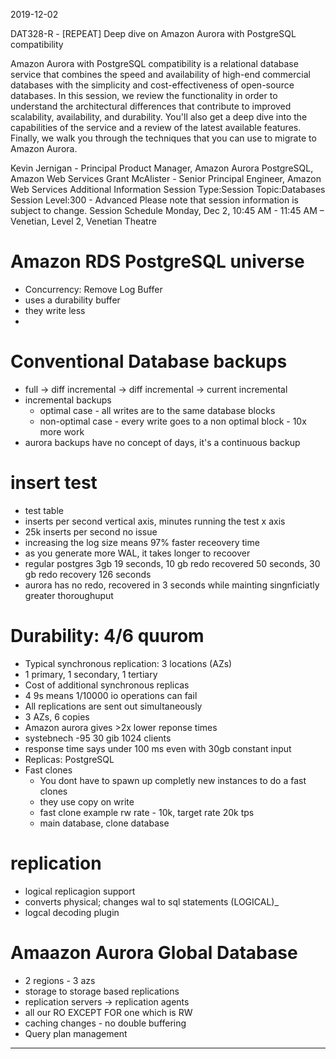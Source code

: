 2019-12-02

DAT328-R - [REPEAT] Deep dive on Amazon Aurora with PostgreSQL compatibility

Amazon Aurora with PostgreSQL compatibility is a relational database service that combines the speed and availability of high-end commercial databases with the simplicity and cost-effectiveness of open-source databases. In this session, we review the functionality in order to understand the architectural differences that contribute to improved scalability, availability, and durability. You'll also get a deep dive into the capabilities of the service and a review of the latest available features. Finally, we walk you through the techniques that you can use to migrate to Amazon Aurora.


Kevin Jernigan - Principal Product Manager, Amazon Aurora PostgreSQL, Amazon Web Services
Grant McAlister - Senior Principal Engineer, Amazon Web Services
Additional Information
Session Type:Session
Topic:Databases
Session Level:300 - Advanced
Please note that session information is subject to change.
Session Schedule
Monday, Dec 2, 10:45 AM - 11:45 AM
– Venetian, Level 2, Venetian Theatre

# Amazon RDS PostgreSQL universe

- Concurrency: Remove Log Buffer
- uses a durability buffer
- they write less
- 

# Conventional Database backups
- full -> diff incremental -> diff incremental -> current incremental 
- incremental backups
  - optimal case - all writes are to the same database blocks
  - non-optimal case - every write goes to a non optimal block - 10x more work
- aurora backups have no concept of days, it's a continuous backup 

# insert test
- test table
- inserts per second vertical axis, minutes running the test x axis
- 25k inserts per second no issue
- increasing the log size means 97% faster receovery time
- as you generate more WAL, it takes longer to recoover 
- regular postgres 3gb 19 seconds, 10 gb redo recovered 50 seconds, 30 gb redo recovery 126 seconds
- aurora has no redo, recovered in 3 seconds while mainting singnficiatly greater thoroughuput

# Durability: 4/6 quurom 

- Typical synchronous replication: 3 locations (AZs)
- 1 primary, 1 secondary, 1 tertiary
- Cost of additional synchronous replicas
- 4 9s means 1/10000 io operations can fail
- All replications are sent out simultaneously
- 3 AZs, 6 copies
- Amazon aurora gives >2x lower reponse times
- systebnech -95 30 gib 1024 clients
- response time says under 100 ms even with 30gb constant input
- Replicas: PostgreSQL
- Fast clones
  - You dont have to spawn up completly new instances to do a fast clones
  - they use copy on write
  - fast clone example rw rate - 10k, target rate 20k tps
  - main database, clone database

# replication
- logical replicagion support
- converts physical; changes wal to sql statements (LOGICAL)_
- logcal decoding plugin

# Amaazon Aurora Global Database
- 2 regions - 3 azs
- storage to storage based replications
- replication servers -> replication agents 
- all our RO EXCEPT FOR one which is RW
- caching changes - no double buffering
- Query plan management


---